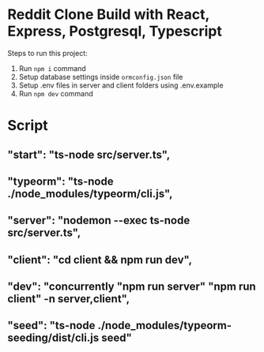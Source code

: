 # Reddit Clone Build with React, Express, Postgresql, Typescript

Steps to run this project:

1. Run `npm i` command
2. Setup database settings inside `ormconfig.json` file
3. Setup .env files in server and client folders using .env.example
4. Run `npm dev` command

# Script

## "start": "ts-node src/server.ts",
## "typeorm": "ts-node ./node_modules/typeorm/cli.js",
## "server": "nodemon --exec ts-node src/server.ts",
## "client": "cd client && npm run dev",
## "dev": "concurrently \"npm run server\" \"npm run client\" -n server,client",
## "seed": "ts-node ./node_modules/typeorm-seeding/dist/cli.js seed"
